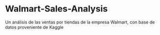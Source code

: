 # Walmart-Sales-Analysis
Un análisis de las ventas por tiendas de la empresa Walmart, con base de datos proveniente de Kaggle 
